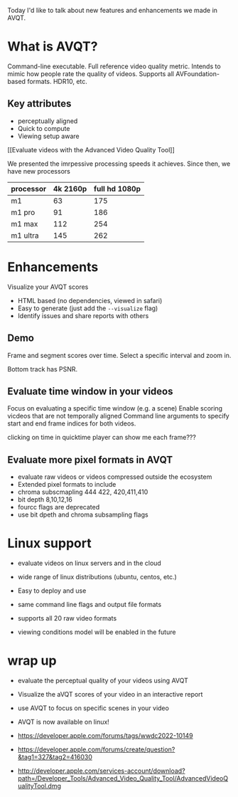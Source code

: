 Today I'd like to talk about new features and enhancements we made in AVQT.

# What is AVQT?
Command-line executable.  Full reference video quality metric.  Intends to mimic how people rate the quality of videos.  Supports all AVFoundation-based formats.  HDR10, etc.

## Key attributes
* perceptually aligned
* Quick to compute
* Viewing setup aware

[[Evaluate videos with the Advanced Video Quality Tool]]

We presented the imrpessive processing speeds it achieves.  Since then, we have new processors

| processor | 4k 2160p | full hd 1080p |
| --------- | -------- | ------------- |
| m1        | 63       | 175           |
| m1 pro    | 91       | 186           |
| m1 max    | 112      | 254           |
| m1 ultra  | 145      | 262              |

# Enhancements
Visualize your AVQT scores
* HTML based (no dependencies, viewed in safari)
* Easy to generate (just add the `--visualize` flag)
* Identify issues and share reports with others

## Demo
Frame and segment scores over time.  Select a specific interval and zoom in.

Bottom track has PSNR.

## Evaluate time window in your videos
Focus on evaluating a specific time window (e.g. a scene)
Enable scoring vicdeos that are not temporally aligned
Command line arguments to specify start and end frame indices for both videos.

clicking on time in quicktime player can show me each frame???

## Evaluate more pixel formats in AVQT
* evaluate raw videos or videos compressed outside the ecosystem
* Extended pixel formats to include
* chroma subscmapling 444 422, 420,411,410
* bit depth 8,10,12,16
* fourcc flags are deprecated
* use bit dpeth and chroma subsampling flags

# Linux support
* evaluate videos on linux servers and in the cloud
* wide range of linux distributions (ubuntu, centos, etc.)
* Easy to deploy and use

* same command line flags and output file formats
* supports all 20 raw video formats
* viewing conditions model will be enabled in the future

# wrap up
* evaluate the perceptual quality of your videos using AVQT
* Visualize the aVQT scores of your video in an interactive report
* use AVQT to focus on specific scenes in your video
* AVQT is now available on linux!


* https://developer.apple.com/forums/tags/wwdc2022-10149
* https://developer.apple.com/forums/create/question?&tag1=327&tag2=416030
* http://developer.apple.com/services-account/download?path=/Developer_Tools/Advanced_Video_Quality_Tool/AdvancedVideoQualityTool.dmg
